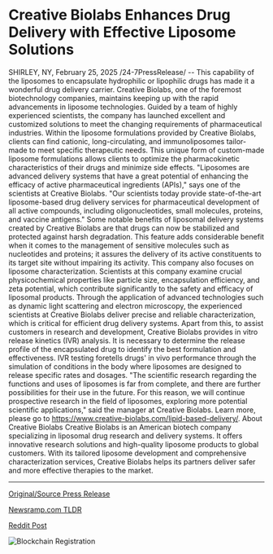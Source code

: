 # Creative Biolabs Enhances Drug Delivery with Effective Liposome Solutions

SHIRLEY, NY, February 25, 2025 /24-7PressRelease/ -- This capability of the liposomes to encapsulate hydrophilic or lipophilic drugs has made it a wonderful drug delivery carrier. Creative Biolabs, one of the foremost biotechnology companies, maintains keeping up with the rapid advancements in liposome technologies. Guided by a team of highly experienced scientists, the company has launched excellent and customized solutions to meet the changing requirements of pharmaceutical industries. Within the liposome formulations provided by Creative Biolabs, clients can find cationic, long-circulating, and immunoliposomes tailor-made to meet specific therapeutic needs. This unique form of custom-made liposome formulations allows clients to optimize the pharmacokinetic characteristics of their drugs and minimize side effects.  "Liposomes are advanced delivery systems that have a great potential of enhancing the efficacy of active pharmaceutical ingredients (APIs)," says one of the scientists at Creative Biolabs. "Our scientists today provide state-of-the-art liposome-based drug delivery services for pharmaceutical development of all active compounds, including oligonucleotides, small molecules, proteins, and vaccine antigens."  Some notable benefits of liposomal delivery systems created by Creative Biolabs are that drugs can now be stabilized and protected against harsh degradation. This feature adds considerable benefit when it comes to the management of sensitive molecules such as nucleotides and proteins; it assures the delivery of its active constituents to its target site without impairing its activity.   This company also focuses on liposome characterization. Scientists at this company examine crucial physicochemical properties like particle size, encapsulation efficiency, and zeta potential, which contribute significantly to the safety and efficacy of liposomal products. Through the application of advanced technologies such as dynamic light scattering and electron microscopy, the experienced scientists at Creative Biolabs deliver precise and reliable characterization, which is critical for efficient drug delivery systems.  Apart from this, to assist customers in research and development, Creative Biolabs provides in vitro release kinetics (IVR) analysis. It is necessary to determine the release profile of the encapsulated drug to identify the best formulation and effectiveness. IVR testing foretells drugs' in vivo performance through the simulation of conditions in the body where liposomes are designed to release specific rates and dosages.  "The scientific research regarding the functions and uses of liposomes is far from complete, and there are further possibilities for their use in the future. For this reason, we will continue prospective research in the field of liposomes, exploring more potential scientific applications," said the manager at Creative Biolabs.  Learn more, please go to https://www.creative-biolabs.com/lipid-based-delivery/.  About Creative Biolabs Creative Biolabs is an American biotech company specializing in liposomal drug research and delivery systems. It offers innovative research solutions and high-quality liposome products to global customers. With its tailored liposome development and comprehensive characterization services, Creative Biolabs helps its partners deliver safer and more effective therapies to the market. 

---

[Original/Source Press Release](https://www.24-7pressrelease.com/press-release/519976/creative-biolabs-enhances-drug-delivery-with-effective-liposome-solutions)
                    

[Newsramp.com TLDR](https://newsramp.com/curated-news/innovative-liposome-formulations-by-creative-biolabs-enhance-drug-delivery-efficiency/c3836bd47d6518ebb841cc1c89d4e0d0) 

 



[Reddit Post](https://www.reddit.com/r/HealthCareNewsInfo/comments/1ixyxvt/innovative_liposome_formulations_by_creative/) 



![Blockchain Registration](https://cdn.newsramp.app/24-7PressRelease/qrcode/252/25/pitapicoafmf.webp)